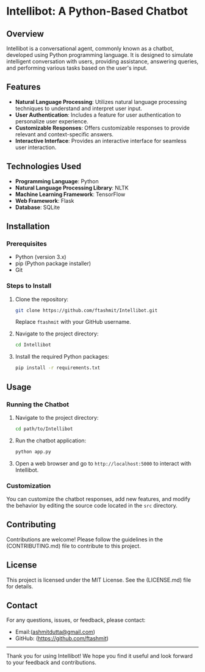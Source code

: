 # Intellibot: A Python-Based Chatbot

## Overview

Intellibot is a conversational agent, commonly known as a chatbot, developed using Python programming language. It is designed to simulate intelligent conversation with users, providing assistance, answering queries, and performing various tasks based on the user's input.

## Features

- **Natural Language Processing**: Utilizes natural language processing techniques to understand and interpret user input.
- **User Authentication**: Includes a feature for user authentication to personalize user experience.
- **Customizable Responses**: Offers customizable responses to provide relevant and context-specific answers.
- **Interactive Interface**: Provides an interactive interface for seamless user interaction.

## Technologies Used

- **Programming Language**: Python
- **Natural Language Processing Library**: NLTK
- **Machine Learning Framework**: TensorFlow
- **Web Framework**: Flask
- **Database**: SQLite

## Installation

### Prerequisites

- Python (version 3.x)
- pip (Python package installer)
- Git

### Steps to Install

1. Clone the repository:
   ```bash
   git clone https://github.com/ftashmit/Intellibot.git
   ```
   Replace `ftashmit` with your GitHub username.

2. Navigate to the project directory:
   ```bash
   cd Intellibot
   ```

3. Install the required Python packages:
   ```bash
   pip install -r requirements.txt
   ```

## Usage

### Running the Chatbot

1. Navigate to the project directory:
   ```bash
   cd path/to/Intellibot
   ```

2. Run the chatbot application:
   ```bash
   python app.py
   ```

3. Open a web browser and go to `http://localhost:5000` to interact with Intellibot.

### Customization

You can customize the chatbot responses, add new features, and modify the behavior by editing the source code located in the `src` directory.

## Contributing

Contributions are welcome! Please follow the guidelines in the (CONTRIBUTING.md) file to contribute to this project.

## License

This project is licensed under the MIT License. See the (LICENSE.md) file for details.

## Contact

For any questions, issues, or feedback, please contact:

- Email:(ashmitdutta@gmail.com)
- GitHub: (https://github.com/ftashmit)

---

Thank you for using Intellibot! We hope you find it useful and look forward to your feedback and contributions.
